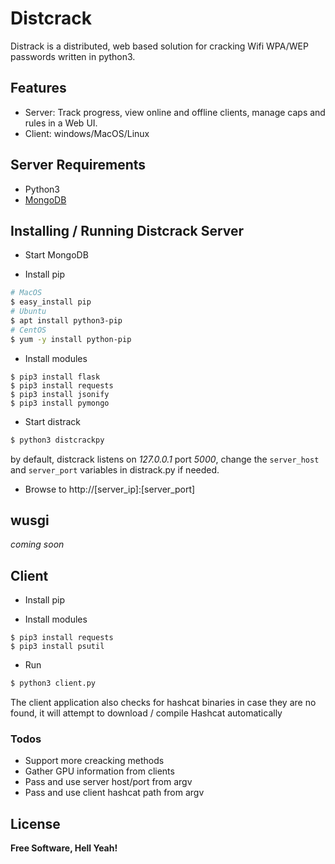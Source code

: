# Distcrack

Distrack is a distributed, web based solution for cracking Wifi WPA/WEP passwords written in python3. 

## Features
  - Server: Track progress, view online and offline clients, 
  manage caps and rules in a Web UI.
  - Client: windows/MacOS/Linux

## Server Requirements

- Python3
- [MongoDB](https://www.mongodb.com/)

## Installing / Running Distcrack Server

- Start MongoDB

- Install pip

```sh
# MacOS
$ easy_install pip 
# Ubuntu
$ apt install python3-pip
# CentOS
$ yum -y install python-pip
```

- Install modules
```
$ pip3 install flask
$ pip3 install requests
$ pip3 install jsonify
$ pip3 install pymongo
```

- Start distrack

```bash
$ python3 distcrackpy
```

by default, distcrack listens on *127.0.0.1* port *5000*, change the `server_host` and `server_port` variables in distrack.py if needed.

- Browse to http://[server_ip]:[server_port]

## wusgi
*coming soon*

## Client

- Install pip

- Install modules
```
$ pip3 install requests
$ pip3 install psutil
```

- Run
```bash
$ python3 client.py
```

The client application also checks for hashcat binaries 
in case they are no found, it will attempt to download / compile Hashcat automatically


### Todos

 - Support more creacking methods
 - Gather GPU information from clients
 - Pass and use server host/port from argv
 - Pass and use client hashcat path from argv

License
----




**Free Software, Hell Yeah!**
